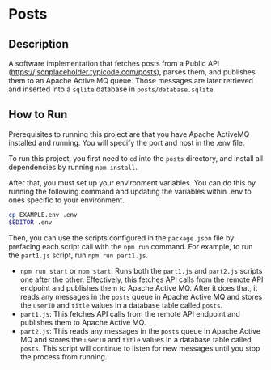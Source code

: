 # Posts

## Description

A software implementation that fetches posts from a Public API (https://jsonplaceholder.typicode.com/posts),
parses them, and publishes them to an Apache Active MQ queue. Those messages are
later retrieved and inserted into a `sqlite` database in `posts/database.sqlite`.

## How to Run

Prerequisites to running this project are that you have Apache ActiveMQ installed
and running. You will specify the port and host in the .env file.

To run this project, you first need to `cd` into the `posts` directory, and install
all dependencies by running `npm install`. 

After that, you must set up your environment variables. You can do this by running the
following command and updating the variables within .env to ones specific to your
environment.

```bash
cp EXAMPLE.env .env
$EDITOR .env
```

Then, you can use the scripts configured 
in the `package.json` file by prefacing each script call with the `npm run` command.
For example, to run the `part1.js` script, run `npm run part1.js`.

- `npm run start` or `npm start`: Runs both the `part1.js` and `part2.js` scripts one after the other.  Effectively, this fetches API calls from the remote API endpoint and publishes 
them to Apache Active MQ. After it does that, it reads any messages in the `posts` queue in
Apache Active MQ and stores the `userID` and `title` values in a database table called `posts`.
- `part1.js`: This fetches API calls from the remote API endpoint and publishes 
them to Apache Active MQ.
- `part2.js`: This reads any messages in the `posts` queue in Apache Active MQ and stores the `userID` and `title` values in a database table called `posts`. This script will continue to listen for new messages until you stop the process from running.

